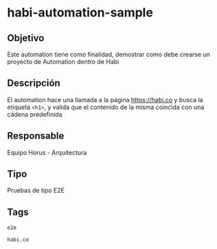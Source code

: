 # habi-automation-sample

## Objetivo
Este automation tiene como finalidad, demostrar como debe crearse un proyecto de Automation dentro de Habi

## Descripción
El automation hace una llamada a la página https://habi.co y busca la etiqueta `<h1>`, y valida que el contenido de la misma coincida con una cádena predefinida

## Responsable
Equipo Horus - Arquitectura

## Tipo
Pruebas de tipo E2E

## Tags
`e2e` 

`habi.co` 